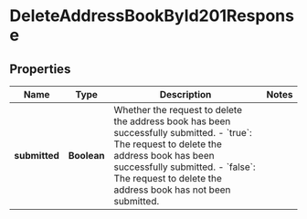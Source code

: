 

# DeleteAddressBookById201Response


## Properties

| Name | Type | Description | Notes |
|------------ | ------------- | ------------- | -------------|
|**submitted** | **Boolean** | Whether the request to delete the address book has been successfully submitted. - &#x60;true&#x60;: The request to delete the address book has been successfully submitted. - &#x60;false&#x60;: The request to delete the address book has not been submitted.  |  |



